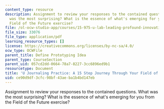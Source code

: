 ```yaml
---
content_type: resource
description: Assignment to review your responses to the contained questions. What
  was the most surprising? What is the essence of what's emerging for you from the
  Field of the Future exercise?
file: /ol-ocw-studio-app/courses/15-975-u-lab-leading-profound-innovation-for-a-more-sustainable-world-fall-2010/ce90d9df3cfc98bf43aeba1b4bd147eb_MIT15_975F10_15steps.pdf
file_size: 33076
file_type: application/pdf
learning_resource_types: []
license: https://creativecommons.org/licenses/by-nc-sa/4.0/
ocw_type: OCWFile
parent_title: Define Prototyping Idea
parent_type: CourseSection
parent_uid: 057cd2dd-0664-78a7-8227-3cc6896ed9b1
resourcetype: Document
title: 'U Journaling Practice: A 15 Step Journey Through Your Field of the Future'
uid: ce90d9df-3cfc-98bf-43ae-ba1b4bd147eb
---
```

Assignment to review your responses to the contained questions. What was the most surprising? What is the essence of what's emerging for you from the Field of the Future exercise?
